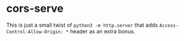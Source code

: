 cors-serve
==========

This is just a small twist of `python3 -m http.server` that adds `Access-Control-Allow-Origin: *` header as an extra bonus.
